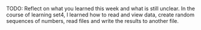 TODO: Reflect on what you learned this week and what is still unclear.
In the course of learning set4, I learned how to read and view data, create random sequences of numbers, read files and write the results to another file.